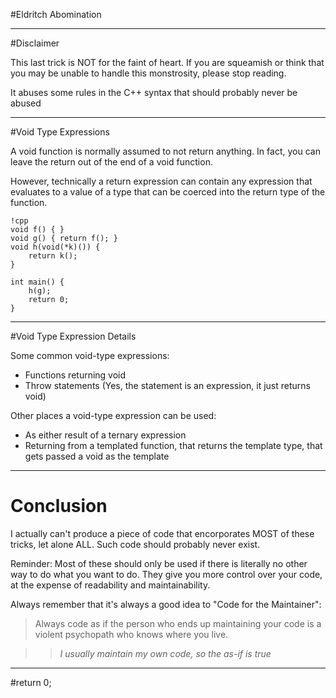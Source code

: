 #Eldritch Abomination

---

#Disclaimer

This last trick is NOT for the faint of heart.
If you are squeamish or think that you may be unable to handle this monstrosity, please stop reading.

It abuses some rules in the C++ syntax that should probably never be abused

---

#Void Type Expressions

A void function is normally assumed to not return anything.
In fact, you can leave the return out of the end of a void function.

However, technically a return expression can contain any expression that evaluates to a value of a type that can be coerced into the return type of the function.

	!cpp
	void f() { }
	void g() { return f(); }
	void h(void(*k)()) {
		return k();
	}

	int main() {
		h(g);
		return 0;
	}

---

#Void Type Expression Details

Some common void-type expressions:

 - Functions returning void
 - Throw statements (Yes, the statement is an expression, it just returns void)

Other places a void-type expression can be used:

 - As either result of a ternary expression
 - Returning from a templated function, that returns the template type, that gets passed a void as the template

---

# Conclusion

I actually can't produce a piece of code that encorporates MOST of these tricks, let alone ALL.
Such code should probably never exist.

Reminder: Most of these should only be used if there is literally no other way to do what you want to do.
They give you more control over your code, at the expense of readability and maintainability.

Always remember that it's always a good idea to "Code for the Maintainer":

> Always code as if the person who ends up maintaining your code is a violent psychopath who knows where you live.

>> *I usually maintain my own code, so the as-if is true*

---

#return 0;

